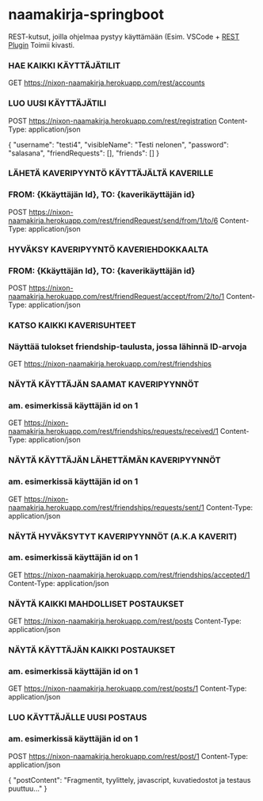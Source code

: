 # naamakirja-springboot

REST-kutsut, joilla ohjelmaa pystyy käyttämään (Esim. VSCode + [REST Plugin](https://marketplace.visualstudio.com/items?itemName=humao.rest-client) Toimii kivasti.

### HAE KAIKKI KÄYTTÄJÄTILIT ###
GET https://nixon-naamakirja.herokuapp.com/rest/accounts

### LUO UUSI KÄYTTÄJÄTILI ###
POST https://nixon-naamakirja.herokuapp.com/rest/registration
Content-Type: application/json

{
    "username": "testi4",
    "visibleName": "Testi nelonen",
    "password": "salasana",
    "friendRequests": [],
    "friends": []
}

### LÄHETÄ KAVERIPYYNTÖ KÄYTTÄJÄLTÄ KAVERILLE ###
### FROM: {Kkäyttäjän Id}, TO: {kaverikäyttäjän id}
POST https://nixon-naamakirja.herokuapp.com/rest/friendRequest/send/from/1/to/6
Content-Type: application/json

### HYVÄKSY KAVERIPYYNTÖ KAVERIEHDOKKAALTA ###
### FROM: {Kkäyttäjän Id}, TO: {kaverikäyttäjän id}
POST https://nixon-naamakirja.herokuapp.com/rest/friendRequest/accept/from/2/to/1
Content-Type: application/json

### KATSO KAIKKI KAVERISUHTEET ###
### Näyttää tulokset friendship-taulusta, jossa lähinnä ID-arvoja ###
GET https://nixon-naamakirja.herokuapp.com/rest/friendships

### NÄYTÄ KÄYTTÄJÄN SAAMAT KAVERIPYYNNÖT ###
### am. esimerkissä käyttäjän id on 1 ###
GET https://nixon-naamakirja.herokuapp.com/rest/friendships/requests/received/1
Content-Type: application/json

### NÄYTÄ KÄYTTÄJÄN LÄHETTÄMÄN KAVERIPYYNNÖT ###
### am. esimerkissä käyttäjän id on 1 ###
GET https://nixon-naamakirja.herokuapp.com/rest/friendships/requests/sent/1
Content-Type: application/json

### NÄYTÄ HYVÄKSYTYT KAVERIPYYNNÖT (A.K.A KAVERIT) ###
### am. esimerkissä käyttäjän id on 1 ###
GET https://nixon-naamakirja.herokuapp.com/rest/friendships/accepted/1
Content-Type: application/json

### NÄYTÄ KAIKKI MAHDOLLISET POSTAUKSET ###
GET https://nixon-naamakirja.herokuapp.com/rest/posts
Content-Type: application/json

### NÄYTÄ KÄYTTÄJÄN KAIKKI POSTAUKSET ###
### am. esimerkissä käyttäjän id on 1 ###
GET https://nixon-naamakirja.herokuapp.com/rest/posts/1
Content-Type: application/json

### LUO KÄYTTÄJÄLLE UUSI POSTAUS ###
### am. esimerkissä käyttäjän id on 1 ###
POST https://nixon-naamakirja.herokuapp.com/rest/post/1
Content-Type: application/json

{
    "postContent": "Fragmentit, tyylittely, javascript, kuvatiedostot ja testaus puuttuu..."
}
